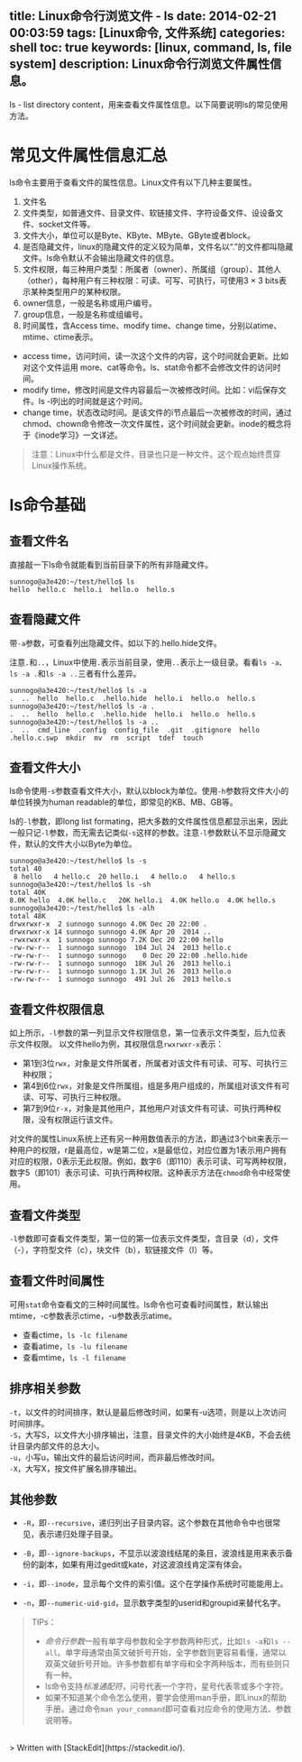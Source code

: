 title: Linux命令行浏览文件 - ls
date: 2014-02-21 00:03:59
tags: [Linux命令, 文件系统]
categories: shell
toc: true
keywords: [linux, command, ls, file system]
description: Linux命令行浏览文件属性信息。
---

ls - list directory content，用来查看文件属性信息。以下简要说明ls的常见使用方法。

# 常见文件属性信息汇总
ls命令主要用于查看文件的属性信息。Linux文件有以下几种主要属性。

1. 文件名
2. 文件类型，如普通文件、目录文件、软链接文件、字符设备文件、设设备文件、socket文件等。
3. 文件大小，单位可以是Byte、KByte、MByte、GByte或者block。
4. 是否隐藏文件，linux的隐藏文件的定义较为简单，文件名以“.”的文件都叫隐藏文件。ls命令默认不会输出隐藏文件的信息。
5. 文件权限，每三种用户类型：所属者（owner）、所属组（group）、其他人（other），每种用户有三种权限：可读、可写、可执行，可使用3 × 3 bits表示某种类型用户的某种权限。
6. owner信息，一般是名称或用户编号。
7. group信息，一般是名称或组编号。
8. 时间属性，含Access time、modify time、change time，分别以atime、mtime、ctime表示。
* access time，访问时间，读一次这个文件的内容，这个时间就会更新。比如对这个文件运用 more、cat等命令。ls、stat命令都不会修改文件的访问时间。
* modify time，修改时间是文件内容最后一次被修改时间。比如：vi后保存文件。ls -l列出的时间就是这个时间。
* change time，状态改动时间。是该文件的i节点最后一次被修改的时间，通过chmod、chown命令修改一次文件属性，这个时间就会更新。inode的概念将于《inode学习》一文详述。

<!--more-->

> 注意：Linux中什么都是文件，目录也只是一种文件。这个观点始终贯穿Linux操作系统。

# ls命令基础
## 查看文件名
直接敲一下ls命令就能看到当前目录下的所有非隐藏文件。
```
sunnogo@a3e420:~/test/hello$ ls
hello  hello.c  hello.i  hello.o  hello.s
```
## 查看隐藏文件
带`-a`参数，可查看列出隐藏文件。如以下的.hello.hide文件。

注意`.`和`..`，Linux中使用`.`表示当前目录，使用`..`表示上一级目录。看看`ls -a`、`ls -a .`和`ls -a ..`三者有什么差异。

```
sunnogo@a3e420:~/test/hello$ ls -a
.  ..  hello  hello.c  .hello.hide  hello.i  hello.o  hello.s
sunnogo@a3e420:~/test/hello$ ls -a .
.  ..  hello  hello.c  .hello.hide  hello.i  hello.o  hello.s
sunnogo@a3e420:~/test/hello$ ls -a ..
.  ..  cmd_line  .config  config_file  .git  .gitignore  hello  .hello.c.swp  mkdir  mv  rm  script  tdef  touch

```

## 查看文件大小
ls命令使用`-s`参数查看文件大小，默认以block为单位。使用`-h`参数将文件大小的单位转换为human readable的单位，即常见的KB、MB、GB等。

ls的`-l`参数，即long list formating，把大多数的文件属性信息都显示出来，因此一般只记`-l`参数，而无需去记类似`-s`这样的参数。注意`-l`参数默认不显示隐藏文件，默认的文件大小以Byte为单位。
```
sunnogo@a3e420:~/test/hello$ ls -s
total 40
 8 hello   4 hello.c  20 hello.i   4 hello.o   4 hello.s
sunnogo@a3e420:~/test/hello$ ls -sh
total 40K
8.0K hello  4.0K hello.c   20K hello.i  4.0K hello.o  4.0K hello.s
sunnogo@a3e420:~/test/hello$ ls -alh
total 48K
drwxrwxr-x  2 sunnogo sunnogo 4.0K Dec 20 22:00 .
drwxrwxr-x 14 sunnogo sunnogo 4.0K Apr 20  2014 ..
-rwxrwxr-x  1 sunnogo sunnogo 7.2K Dec 20 22:00 hello
-rw-rw-r--  1 sunnogo sunnogo  104 Jul 24  2013 hello.c
-rw-rw-r--  1 sunnogo sunnogo    0 Dec 20 22:00 .hello.hide
-rw-rw-r--  1 sunnogo sunnogo  18K Jul 26  2013 hello.i
-rw-rw-r--  1 sunnogo sunnogo 1.1K Jul 26  2013 hello.o
-rw-rw-r--  1 sunnogo sunnogo  491 Jul 26  2013 hello.s
```

## 查看文件权限信息
如上所示，`-l`参数的第一列显示文件权限信息，第一位表示文件类型，后九位表示文件权限。
以文件hello为例，其权限信息`rwxrwxr-x`表示：

* 第1到3位`rwx`，对象是文件所属者，所属者对该文件有可读、可写、可执行三种权限；
* 第4到6位`rwx`，对象是文件所属组，组是多用户组成的，所属组对该文件有可读、可写、可执行三种权限。
* 第7到9位`r-x`，对象是其他用户，其他用户对该文件有可读、可执行两种权限，没有权限运行该文件。

对文件的属性Linux系统上还有另一种用数值表示的方法，即通过3个bit来表示一种用户的权限，r是最高位，w是第二位，x是最低位，对应位置为1表示用户拥有对应的权限，0表示无此权限。例如，数字6（即110）表示可读、可写两种权限，数字5（即101）表示可读、可执行两种权限。这种表示方法在`chmod`命令中经常使用。

## 查看文件类型
`-l`参数即可查看文件类型，第一位的第一位表示文件类型，含目录（d），文件（-），字符型文件（c），块文件（b），软链接文件（l）等。  

## 查看文件时间属性
可用`stat`命令查看文的三种时间属性。ls命令也可查看时间属性，默认输出mtime，-c参数表示ctime，-u参数表示atime。

* 查看ctime，`ls -lc filename`
* 查看atime，`ls -lu filename`
* 查看mtime，`ls -l filename`

## 排序相关参数
`-t`，以文件的时间排序，默认是最后修改时间，如果有-u选项，则是以上次访问时间排序。  
`-S`，大写S，以文件大小排序输出，注意，目录文件的大小始终是4KB，不会去统计目录内部文件的总大小。  
`-u`，小写u，输出文件的最后访问时间，而非最后修改时间。  
`-X`，大写X，按文件扩展名排序输出。  

## 其他参数
* `-R`，即`--recursive`，递归列出子目录内容。这个参数在其他命令中也很常见，表示递归处理子目录。

* `-B`，即`--ignore-backups`，不显示以波浪线结尾的条目，波浪线是用来表示备份的副本，如果有用过gedit或kate，对这波浪线肯定深有体会。  
* `-i`，即`--inode`，显示每个文件的索引值。这个在学操作系统时可能能用上。  
* `-n`，即`--numeric-uid-gid`，显示数字类型的userid和groupid来替代名字。  

>TIPs：
>
> * *命令行参数*一般有单字母参数和全字参数两种形式，比如`ls -a`和`ls --all`。单字母通常由英文破折号开始，全字参数则更容易看懂，通常以双英文破折号开始。许多参数都有单字母和全字两种版本，而有些则只有一种。
> * ls命令支持*标准通配符*，问号代表一个字符，星号代表零或多个字符。
> * 如果不知道某个命令怎么使用，要学会使用man手册，即Linux的帮助手册。通过命令`man your_command`即可查看对应命令的使用方法、参数说明等。

</br>
> Written with [StackEdit](https://stackedit.io/).


